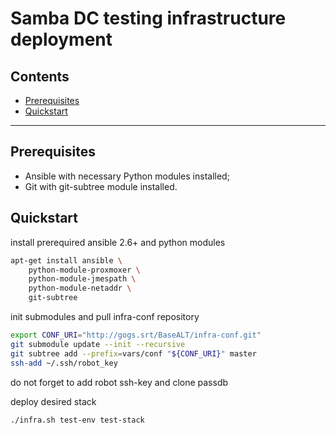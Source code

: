 # Samba DC testing infrastructure deployment


## Contents

* [Prerequisites](#prerequisites)
* [Quickstart](#quickstart)

* * *


## Prerequisites

* Ansible with necessary Python modules installed;
* Git with git-subtree module installed.


## Quickstart

install prerequired ansible 2.6+ and python modules
```sh
apt-get install ansible \
    python-module-proxmoxer \
    python-module-jmespath \
    python-module-netaddr \
    git-subtree
```

init submodules and pull infra-conf repository
```sh
export CONF_URI="http://gogs.srt/BaseALT/infra-conf.git"
git submodule update --init --recursive
git subtree add --prefix=vars/conf "${CONF_URI}" master
ssh-add ~/.ssh/robot_key
```

do not forget to add robot ssh-key and clone passdb

deploy desired stack
```sh
./infra.sh test-env test-stack
```
